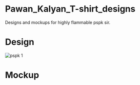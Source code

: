 # Pawan_Kalyan_T-shirt_designs
Designs and mockups for highly flammable pspk sir.
# Design
![pspk 1](https://github.com/user-attachments/assets/ba66a875-f42f-44f3-b953-cf83557e4c66)

# Mockup
